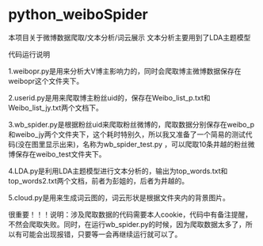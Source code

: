# python_weiboSpider
本项目关于微博数据爬取/文本分析/词云展示
文本分析主要用到了LDA主题模型

代码运行说明

1.weibopr.py是用来分析大V博主影响力的，同时会爬取博主微博数据保存在weibopr这个文件夹下。

2.userid.py是用来爬取博主粉丝uid的，保存在Weibo_list_p.txt和Weibo_list_jy.txt两个文档下。

3.wb_spider.py是根据粉丝uid来爬取粉丝微博的，爬取数据分别保存在weibo_p和weibo_jy两个文件夹下，这个耗时特别久，所以我又准备了一个简易的测试代码(没在图里显示出来)，名称为wb_spider_test.py ，可以爬取10条井越的粉丝微博保存在weibo_test文件夹下。

4.LDA.py是利用LDA主题模型进行文本分析的，输出为top_words.txt和top_words2.txt两个文档，前者为彭姐的，后者为井越的。

5.cloud.py是用来生成词云图的，词云形状是根据文件夹内的背景图片。

很重要！！！说明：涉及爬取数据的代码需要本人cookie，代码中有备注提醒，不然会爬取失败。同时，在运行wb_spider.py的时候，因为爬取数据太多了，所以有可能会出现报错，只要等一会再继续运行就可以了。
